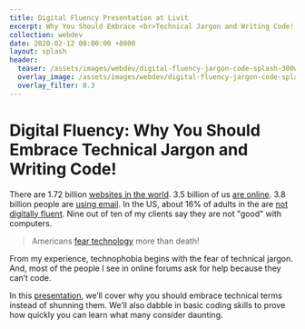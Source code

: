 ```yaml
---
title: Digital Fluency Presentation at Livit
excerpt: Why You Should Embrace <br>Technical Jargon and Writing Code!
collection: webdev
date: 2020-02-12 08:00:00 +0800
layout: splash
header:
  teaser: /assets/images/webdev/digital-fluency-jargon-code-splash-300w.jpg
  overlay_image: /assets/images/webdev/digital-fluency-jargon-code-splash-1280w.jpg
  overlay_filter: 0.3
---
```

# Digital Fluency: Why You Should Embrace Technical Jargon and Writing Code!

There are 1.72 billion [websites in the world](https://www.statista.com/chart/19058/how-many-websites-are-there/). 3.5 billion of us [are online](https://ourworldindata.org/rise-of-social-media). 3.8 billion people are [using email](https://www.statista.com/statistics/255080/number-of-e-mail-users-worldwide/). In the US, about 16% of adults in the are [not digitally fluent](https://nces.ed.gov/pubs2018/2018161.pdf). Nine out of ten of my clients say they are not "good" with computers.

>Americans [fear technology](https://www.theatlantic.com/technology/archive/2015/10/americans-are-more-afraid-of-robots-than-death/410929/) more than death!

From my experience, technophobia begins with the fear of technical jargon. And, most of the people I see in online forums ask for help because they can’t code.

In this [presentation](https://drive.google.com/open?id=1VO_uDuzkvJIynuirAL1QGVxm9uDiC_rNeZe0O90jlL4), we’ll cover why you should embrace technical terms instead of shunning them. We’ll also dabble in basic coding skills to prove how quickly you can learn what many consider daunting.
